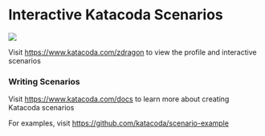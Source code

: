 # Interactive Katacoda Scenarios

[![](http://shields.katacoda.com/katacoda/zdragon/count.svg)](https://www.katacoda.com/zdragon "Get your profile on Katacoda.com")

Visit https://www.katacoda.com/zdragon to view the profile and interactive scenarios

### Writing Scenarios
Visit https://www.katacoda.com/docs to learn more about creating Katacoda scenarios

For examples, visit https://github.com/katacoda/scenario-example
